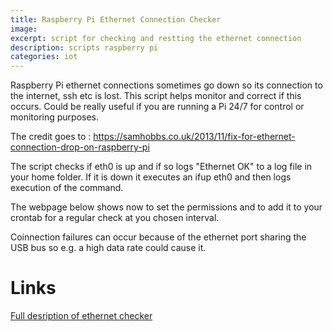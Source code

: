 ```yaml
---
title: Raspberry Pi Ethernet Connection Checker
image: 
excerpt: script for checking and restting the ethernet connection
description: scripts raspberry pi
categories: iot
---
```

Raspberry Pi ethernet connections sometimes go down so its connection to the internet, ssh etc is lost. 
This script helps monitor and correct if this occurs. Could be really useful if you are running a Pi 24/7 for control or monitoring purposes.

The credit goes to : https://samhobbs.co.uk/2013/11/fix-for-ethernet-connection-drop-on-raspberry-pi

The script checks if eth0 is up and if so logs "Ethernet OK" to a log file in your home folder. If it is down it executes an ifup eth0 and then logs execution of the command.

The webpage below shows now to set the permissions and to add it to your crontab for a regular check at you chosen interval.

Coinnection failures can occur because of the ethernet port sharing the USB bus so e.g. a high data rate could cause it.

# Links

 [Full desription of ethernet checker](https://samhobbs.co.uk/2013/11/fix-for-ethernet-connection-drop-on-raspberry-pi)
